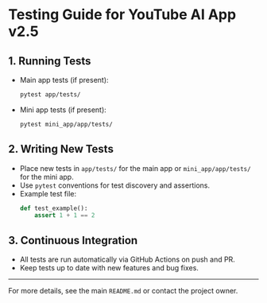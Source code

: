 # Testing Guide for YouTube AI App v2.5

## 1. Running Tests
- Main app tests (if present):
  ```bash
  pytest app/tests/
  ```
- Mini app tests (if present):
  ```bash
  pytest mini_app/app/tests/
  ```

## 2. Writing New Tests
- Place new tests in `app/tests/` for the main app or `mini_app/app/tests/` for the mini app.
- Use `pytest` conventions for test discovery and assertions.
- Example test file:
  ```python
  def test_example():
      assert 1 + 1 == 2
  ```

## 3. Continuous Integration
- All tests are run automatically via GitHub Actions on push and PR.
- Keep tests up to date with new features and bug fixes.

---

For more details, see the main `README.md` or contact the project owner. 